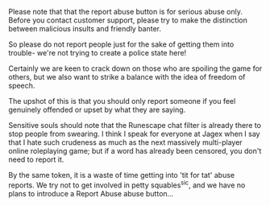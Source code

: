 Please note that that the report abuse button is for serious abuse only. Before you contact customer support, please try to make the distinction between malicious insults and friendly banter.

So please do not report people just for the sake of getting them into trouble- we're not trying to create a police state here!

Certainly we are keen to crack down on those who are spoiling the game for others, but we also want to strike a balance with the idea of freedom of speech.

The upshot of this is that you should only report someone if you feel genuinely offended or upset by what they are saying.

Sensitive souls should note that the Runescape chat filter is already there to stop people from swearing. I think I speak for everyone at Jagex when I say that I hate such crudeness as much as the next massively multi-player online roleplaying game; but if a word has already been censored, you don't need to report it.

By the same token, it is a waste of time getting into 'tit for tat' abuse reports. We try not to get involved in petty squables<sup>sic</sup>, and we have no plans to introduce a Report Abuse abuse button...
